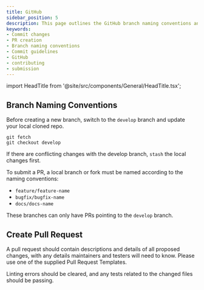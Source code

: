 ```yaml
---
title: GitHub
sidebar_position: 5
description: This page outlines the GitHub branch naming conventions and information related to creating a pull request.
keywords:
- Commit changes
- PR creation
- Branch naming conventions
- Commit guidelines
- GitHub
- contributing
- submission
---
```


import HeadTitle from '@site/src/components/General/HeadTitle.tsx';

<HeadTitle title="GitHub - Contributor Guidelines - Development | OpenBB Platform Docs" />

## Branch Naming Conventions

Before creating a new branch, switch to the `develop` branch and update your local cloned repo.

```console
git fetch
git checkout develop
```

If there are conflicting changes with the develop branch, `stash` the local changes first.

To submit a PR, a local branch or fork must be named according to the naming conventions:

- `feature/feature-name`
- `bugfix/bugfix-name`
- `docs/docs-name`

These branches can only have PRs pointing to the `develop` branch.

## Create Pull Request

A pull request should contain descriptions and details of all proposed changes, with any details maintainers and testers will need to know.
Please use one of the supplied Pull Request Templates.

Linting errors should be cleared, and any tests related to the changed files should be passing.
